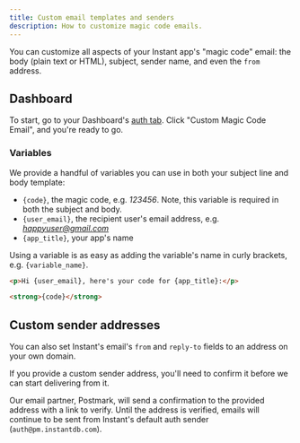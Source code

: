 ```yaml
---
title: Custom email templates and senders
description: How to customize magic code emails.
---
```


You can customize all aspects of your Instant app's "magic code" email: the body (plain text or HTML), subject, sender name, and even the `from` address.

## Dashboard

To start, go to your Dashboard's [auth tab](https://instantdb.com/dash?s=main&t=auth). Click "Custom Magic Code Email", and you're ready to go.

### Variables

We provide a handful of variables you can use in both your subject line and body template:

- `{code}`, the magic code, e.g. _123456_. Note, this variable is required in both the subject and body.
- `{user_email}`, the recipient user's email address, e.g. *happyuser@gmail.com*
- `{app_title}`, your app's name

Using a variable is as easy as adding the variable's name in curly brackets, e.g. `{variable_name}`.

```html
<p>Hi {user_email}, here's your code for {app_title}:</p>

<strong>{code}</strong>
```

## Custom sender addresses

You can also set Instant's email's `from` and `reply-to` fields to an address on your own domain.

If you provide a custom sender address, you'll need to confirm it before we can start delivering from it.

Our email partner, Postmark, will send a confirmation to the provided address with a link to verify. Until the address is verified, emails will continue to be sent from Instant's default auth sender (`auth@pm.instantdb.com`).
